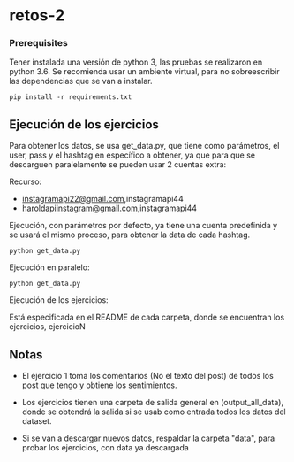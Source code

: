 # retos-2

### Prerequisites

Tener instalada una versión de python 3, las pruebas se realizaron  en python 3.6. Se recomienda usar un ambiente virtual, para no sobreescribir las dependencias que se van a instalar.

```
pip install -r requirements.txt
```

## Ejecución de los ejercicios
Para obtener los datos, se usa get_data.py, que tiene como parámetros, el user, pass y el hashtag en específico a obtener, ya que para que se descarguen paralelamente se pueden usar 2 cuentas extra:

Recurso:
* instagramapi22@gmail.com,instagramapi44
* haroldapiinstagram@gmail.com,instagramapi44

Ejecución, con parámetros por defecto, ya tiene una cuenta predefinida y se usará el mismo proceso, para obtener la data de cada hashtag.

```
python get_data.py
```

Ejecución en paralelo:

```
python get_data.py
```

Ejecución de los ejercicios:

Está especificada en el README de cada carpeta, donde se encuentran los ejercicios, ejercicioN

## Notas
* El ejercicio 1 toma los comentarios (No el texto del post) de todos los post que tengo y obtiene los sentimientos.

* Los ejercicios tienen una carpeta de salida general en (output_all_data), donde se obtendrá la salida si se usab como entrada todos los datos del dataset.

* Si se van a descargar nuevos datos, respaldar la carpeta "data", para probar los ejercicios, con data ya descargada
